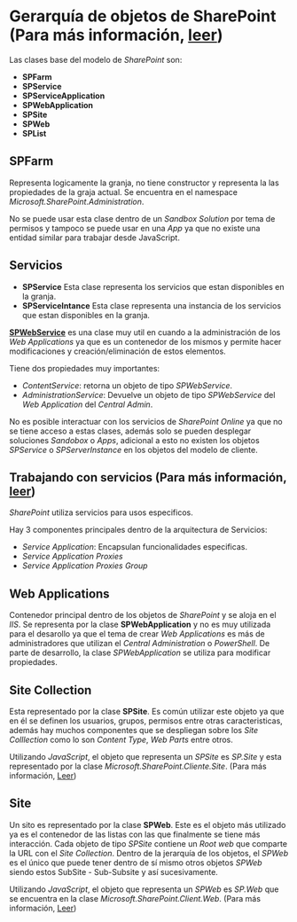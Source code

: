 # Gerarquía de objetos de SharePoint (Para más información, [leer][SharepointObjectHierarchy])

Las clases base del modelo de *SharePoint* son:
*   **SPFarm**
*   **SPService**
*   **SPServiceApplication**
*   **SPWebApplication**
*   **SPSite**
*   **SPWeb**
*   **SPList**

## SPFarm
Representa logicamente la granja, no tiene constructor y representa la las propiedades de la graja actual.
Se encuentra en el namespace *Microsoft.SharePoint.Administration*.

No se puede usar esta clase dentro de un *Sandbox Solution* por tema de permisos y tampoco se puede usar en una *App* ya que no existe una entidad similar para trabajar desde JavaScript.

## Servicios

*   **SPService** Esta clase representa los servicios que estan disponibles en la granja.
*   **SPServiceIntance** Esta clase representa una instancia de los servicios que estan disponibles en la granja.

[**SPWebService**][SPWebServiceInfo] es una clase muy util en cuando a la administración de los *Web Applications* ya que es un contenedor de los mismos y permite hacer modificaciones y creación/eliminación de estos elementos.

Tiene dos propiedades muy importantes:
*   *ContentService*: retorna un objeto de tipo *SPWebService*.
*   *AdministrationService*: Devuelve un objeto de tipo *SPWebService* del *Web Application* del *Central Admin*.

No es posible interactuar con los servicios de *SharePoint Online* ya que no se tiene acceso a estas clases, además solo se pueden desplegar soluciones *Sandobox* o *Apps*, adicional a esto no existen los objetos *SPService* o *SPServerInstance* en los objetos del modelo de cliente.

## Trabajando con servicios (Para más información, [leer][Servicios]) 
*SharePoint* utiliza servicios para usos especificos.

Hay 3 componentes principales dentro de la arquitectura de Servicios:
*   *Service Application*: Encapsulan funcionalidades especificas.
*   *Service Application Proxies*
*   *Service Application Proxies Group*

## Web Applications

Contenedor principal dentro de los objetos de *SharePoint* y se aloja en el *IIS*.
Se representa por la clase **SPWebApplication** y no es muy utilizada para el desarollo ya que el tema de crear *Web Applications* es más de administradores que utilizan el *Central Administration* o *PowerShell*. De parte de desarrollo, la clase *SPWebApplication* se utiliza para modificar propiedades.

## Site Collection

Esta representado por la clase **SPSite**.
Es común utilizar este objeto ya que en él se definen los usuarios, grupos, permisos entre otras caracteristicas, además hay muchos componentes que se despliegan sobre los *Site Colllection* como lo son *Content Type*, *Web Parts* entre otros.

Utilizando *JavaScript*, el objeto que representa un *SPSite* es *SP.Site* y esta representado por la clase *Microsoft.SharePoint.Cliente.Site*. (Para más información, [Leer][SPSiteClient])

## Site

Un sito es representado por la clase **SPWeb**.
Este es el objeto más utilizado ya es el contenedor de las listas con las que finalmente se tiene más interacción.
Cada objeto de tipo *SPSite* contiene un *Root web* que comparte la URL con el *Site Collection*. Dentro de la jerarquía de los objetos, el *SPWeb* es el único que puede tener dentro de sí mismo otros objetos *SPWeb* siendo estos SubSite - Sub-Subsite y así sucesivamente.

Utilizando *JavaScript*, el objeto que representa un *SPWeb* es *SP.Web* que se encuentra en la clase *Microsoft.SharePoint.Client.Web*. (Para más información, [Leer][SPWebClient])

[SPWebClient]:https://msdn.microsoft.com/en-us/library/office/jj245288.aspx
[SPSiteClient]:https://msdn.microsoft.com/en-us/library/office/jj246828.aspx
[Servicios]:https://sharepoint.stackexchange.com/questions/24001/sharepoint-service-applications-purpose-of-each-component
[SPWebServiceInfo]:https://msdn.microsoft.com/en-us/library/microsoft.sharepoint.administration.spwebservice.aspx
[SharepointObjectHierarchy]:https://msdn.microsoft.com/en-us/library/ms473633(v=office.14).aspx